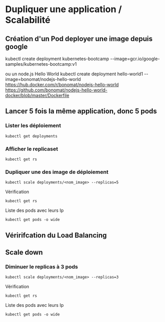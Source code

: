 # Dupliquer une application / Scalabilité


## Création d'un Pod deployer une image depuis google 
kubectl create deployment kubernetes-bootcamp --image=gcr.io/google-samples/kubernetes-bootcamp:v1

ou un node.js Hello World
kubectl create deployment hello-world1 --image=bonomat/nodejs-hello-world
https://hub.docker.com/r/bonomat/nodejs-hello-world
https://github.com/bonomat/nodejs-hello-world-docker/blob/master/Dockerfile


## Lancer 5 fois la même application, donc 5 pods

### Lister les déploiement
    kubectl get deployments

### Afficher le replicaset

    kubectl get rs

### Dupliquer une des image de déploiement
 
    kubectl scale deployments/<nom_image> --replicas=5

Vérification

    kubectl get rs 

Liste des pods avec leurs Ip
    
    kubectl get pods -o wide


## Véririfcation du Load Balancing



## Scale down

### Diminuer le replicas à 3 pods
 
    kubectl scale deployments/<nom_image> --replicas=3

Vérification

    kubectl get rs 

Liste des pods avec leurs Ip
    
    kubectl get pods -o wide